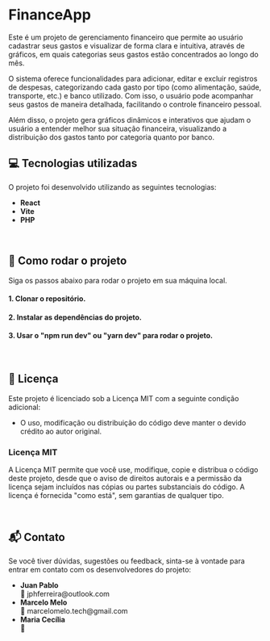 # FinanceApp

Este é um projeto de gerenciamento financeiro que permite ao usuário cadastrar seus gastos e visualizar de forma clara e intuitiva, através de gráficos, em quais categorias seus gastos estão concentrados ao longo do mês.

O sistema oferece funcionalidades para adicionar, editar e excluir registros de despesas, categorizando cada gasto por tipo (como alimentação, saúde, transporte, etc.) e banco utilizado. Com isso, o usuário pode acompanhar seus gastos de maneira detalhada, facilitando o controle financeiro pessoal.

Além disso, o projeto gera gráficos dinâmicos e interativos que ajudam o usuário a entender melhor sua situação financeira, visualizando a distribuição dos gastos tanto por categoria quanto por banco.

## 💻 Tecnologias utilizadas

O projeto foi desenvolvido utilizando as seguintes tecnologias:

- **React**
- **Vite**
- **PHP**

<br>

## 🚀 Como rodar o projeto

Siga os passos abaixo para rodar o projeto em sua máquina local.

#### 1. Clonar o repositório.
#### 2. Instalar as dependências do projeto.
#### 3. Usar o "npm run dev" ou "yarn dev" para rodar o projeto.
<br>



## 📜 Licença

Este projeto é licenciado sob a Licença MIT com a seguinte condição adicional:

- O uso, modificação ou distribuição do código deve manter o devido crédito ao autor original.

### Licença MIT

A Licença MIT permite que você use, modifique, copie e distribua o código deste projeto, desde que o aviso de direitos autorais e a permissão da licença sejam incluídos nas cópias ou partes substanciais do código. A licença é fornecida "como está", sem garantias de qualquer tipo.

<br>

## 📬 Contato

Se você tiver dúvidas, sugestões ou feedback, sinta-se à vontade para entrar em contato com os desenvolvedores do projeto:
<ul>
<li> <b> Juan Pablo </b> <br></li>
📧 jphferreira@outlook.com

<li><b> Marcelo Melo </b> </li>
📧 marcelomelo.tech@gmail.com

<li><b> Maria Cecília </b> </li>
📧 


</ul>


